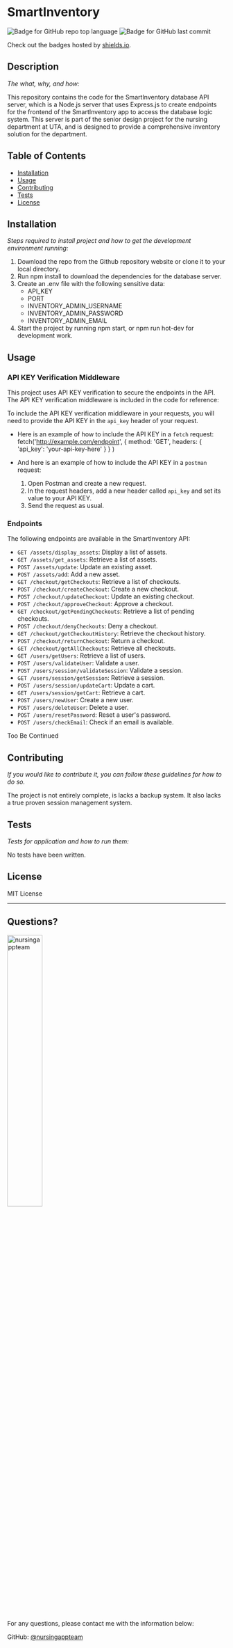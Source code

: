 # SmartInventory

  ![Badge for GitHub repo top language](https://img.shields.io/github/languages/top/nursingappteam/SmartInventory-backend?style=flat&logo=appveyor) ![Badge for GitHub last commit](https://img.shields.io/github/last-commit/nursingappteam/SmartInventory-backend?style=flat&logo=appveyor)

  Check out the badges hosted by [shields.io](https://shields.io/).


  ## Description

  *The what, why, and how:*

  This repository contains the code for the SmartInventory database API server, which is a Node.js server that uses Express.js to create endpoints for the frontend of the SmartInventory app to access the database logic system. This server is part of the senior design project for the nursing department at UTA, and is designed to provide a comprehensive inventory solution for the department.

  ## Table of Contents
  * [Installation](#installation)
  * [Usage](#usage)
  * [Contributing](#contributing)
  * [Tests](#tests)
  * [License](#license)

  ## Installation

  *Steps required to install project and how to get the development environment running:*

1. Download the repo from the Github repository website or clone it to your local directory.
2. Run npm install to download the dependencies for the database server.
3. Create an .env file with the following sensitive data:
    - API_KEY
    - PORT
    - INVENTORY_ADMIN_USERNAME
    - INVENTORY_ADMIN_PASSWORD
    - INVENTORY_ADMIN_EMAIL
4. Start the project by running npm start, or npm run hot-dev for development work.


  ## Usage
  ### API KEY Verification Middleware

  This project uses API KEY verification to secure the endpoints in the API. The API KEY verification middleware is included in the code for reference:
  
  To include the API KEY verification middleware in your requests, you will need to provide the API KEY in the `api_key` header of your request.

  - Here is an example of how to include the API KEY in a `fetch` request:
    fetch('http://example.com/endpoint', 
      {
        method: 'GET',
        headers: 
        {
          'api_key': 'your-api-key-here'
        }
      }
    )
   
  - And here is an example of how to include the API KEY in a `postman` request:

    1. Open Postman and create a new request.
    2. In the request headers, add a new header called `api_key` and set its value to your API KEY.
    3. Send the request as usual.


  ### Endpoints

  The following endpoints are available in the SmartInventory API:

  - `GET /assets/display_assets`: Display a list of assets.
  - `GET /assets/get_assets`: Retrieve a list of assets.
  - `POST /assets/update`: Update an existing asset.
  - `POST /assets/add`: Add a new asset.
  - `GET /checkout/getCheckouts`: Retrieve a list of checkouts.
  - `POST /checkout/createCheckout`: Create a new checkout.
  - `POST /checkout/updateCheckout`: Update an existing checkout.
  - `POST /checkout/approveCheckout`: Approve a checkout.
  - `GET /checkout/getPendingCheckouts`: Retrieve a list of pending checkouts.
  - `POST /checkout/denyCheckouts`: Deny a checkout.
  - `GET /checkout/getCheckoutHistory`: Retrieve the checkout history.
  - `POST /checkout/returnCheckout`: Return a checkout.
  - `GET /checkout/getAllCheckouts`: Retrieve all checkouts.
  - `GET /users/getUsers`: Retrieve a list of users.
  - `POST /users/validateUser`: Validate a user.
  - `POST /users/session/validateSession`: Validate a session.
  - `GET /users/session/getSession`: Retrieve a session.
  - `POST /users/session/updateCart`: Update a cart.
  - `GET /users/session/getCart`: Retrieve a cart.
  - `POST /users/newUser`: Create a new user.
  - `POST /users/deleteUser`: Delete a user.
  - `POST /users/resetPassword`: Reset a user's password.
  - `POST /users/checkEmail`: Check if an email is available.


  Too Be Continued

  ## Contributing

  *If you would like to contribute it, you can follow these guidelines for how to do so.*

  The project is not entirely complete, is lacks a backup system. It also lacks a true proven session management system.

  ## Tests

  *Tests for application and how to run them:*

  No tests have been written.

  ## License

  MIT License

  ---

  ## Questions?

  <img src="https://avatars.githubusercontent.com/u/108439970?v=4" alt="nursingappteam" width="40%" />

  For any questions, please contact me with the information below:

  GitHub: [@nursingappteam](https://api.github.com/users/nursingappteam)
